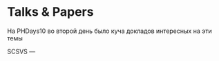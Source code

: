 # Talks & Papers

На PHDays10 во второй день было куча докладов интересных на эти темы

SCSVS —&#x20;

